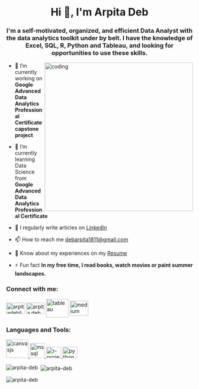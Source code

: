 <h1 align="center">Hi 👋, I'm Arpita Deb</h1>

<h3 align="center">I'm a self-motivated, organized, and efficient Data Analyst with the data analytics toolkit under by belt. I have the knowledge of Excel, SQL, R, Python and Tableau, and looking for opportunities to use these skills.</h3>

<img align="right" alt="coding" width="400" src="https://cdn.dribbble.com/users/1063314/screenshots/3020974/tdsocial_dribbble.gif">


- 🔭 I’m currently working on **Google Advanced Data Analytics Professional Certificate capstone project**


- 🌱 I’m currently learning Data Science from **Google Advanced Data Analytics Professional Certificate**


- 📝 I regularly write articles on [LinkedIn](https://linkedin.com/in/arpitadeb1811)


- 📫 How to reach me [debarpita1811@gmail.com](debarpita1811@gmail.com)


- 📄 Know about my experiences on my [Resume](https://docs.google.com/document/d/1fOf2xfGw7xjzlIHUj3xoUWnDDUUVrm3kid0b7Zx4QRM/edit?usp=sharing)


- ⚡ Fun fact **In my free time, I read books, watch movies or paint summer landscapes.**

<h3 align="left">Connect with me:</h3>
<p align="left">
<a href="https://linkedin.com/in/arpitadeb1811" target="blank"><img align="center" src="https://myclouddoor.com/wp-content/uploads/2019/11/Linkedin-logo.png" alt="arpitadeblinkedin" height="30" width="50" /></a>
<a href="https://kaggle.com/arpitadeb1999" target="blank"><img align="center" src="https://cdn4.iconfinder.com/data/icons/logos-and-brands/512/189_Kaggle_logo_logos-1024.png" alt="arpita deb" height="30" width="50" /></a>
<a href="https://public.tableau.com/app/profile/arpita.deb5031" target="blank"><img align="center" src="https://dwglogo.com/wp-content/uploads/2016/07/1300px_Tableau_Software_logo-1024x704.png" alt="tableau" height="50" width="60" /></a>
<a href="https://medium.com/@debarpita1811" target="blank"><img align="center" src="https://cdn.icon-icons.com/icons2/3041/PNG/512/medium_logo_icon_189223.png" alt="medium" height="40" width="50" /></a>
</p>

<h3 align="left">Languages and Tools:</h3>
<p align="left"> <a href="https://www.tableau.com" target="_blank" rel="noreferrer"> <img src="https://dwglogo.com/wp-content/uploads/2016/07/1300px_Tableau_Software_logo-1024x704.png" alt="canvasjs" width="60" height="50"/> </a> <a href="https://www.microsoft.com/en-us/sql-server" target="_blank" rel="noreferrer"> <img src="https://www.svgrepo.com/show/303229/microsoft-sql-server-logo.svg" alt="mssql" width="40" height="40"/> </a> 
<a href="https://www.r-project.org" target="_blank" rel="noreferrer"> <img src="https://i.pinimg.com/736x/8e/0c/51/8e0c51650b8a63f110fa7b09e699e9c4--r-logo-statistics.jpg" alt="r-project" width="40" height="30"/> </a> <a href="https://www.python.org" target="_blank" rel="noreferrer"> <img src="https://images.vexels.com/media/users/3/166477/isolated/preview/9bb722f0e85ddbc1ce0f064534fd2311-python-programming-language-icon-by-vexels.png" alt="python" width="40" height="30"/> </a> </p>

<p><img align="left" src="https://github-readme-stats.vercel.app/api/top-langs?username=arpita-deb&show_icons=true&locale=en&layout=compact" alt="arpita-deb" /></p>

<p>&nbsp;<img align="center" src="https://github-readme-stats.vercel.app/api?username=arpita-deb&show_icons=true&locale=en" alt="arpita-deb" /></p>

<p><img align="center" src="https://github-readme-streak-stats.herokuapp.com/?user=arpita-deb&" alt="arpita-deb" /></p>
